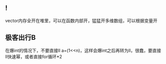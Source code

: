 ## !

vector内存全开在堆里，可以在函数内部开，猛猛开多维数组，可以根据变量开

## 极客出行B

在爆int的情况下，不要直接ll a=(1<<n)，这样会爆int之后再转为ll，很蠢，要直接ll快速幂，或者直接for循环*2

